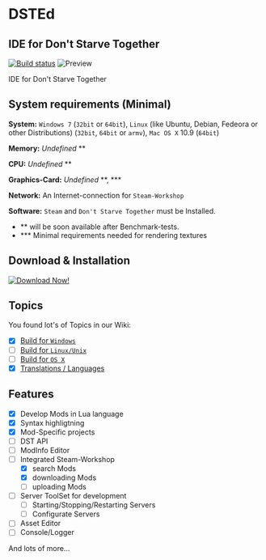 # DSTEd
## IDE for Don't Starve Together

[![Build status](https://ci.appveyor.com/api/projects/status/pntgndsm8ytwul3g?svg=true&passingText=DSTEd%20successfully%20Builded&pendingText=DSTEd%20will%20currently%20builded...&failingText=DSTEd%20cant%20Builded)](https://ci.appveyor.com/project/Bizarrus/dsted-539e1)
![Preview](https://github.com/DST-Tools/DSTEd/raw/master/Screenshots/preview.png)


IDE for Don't Starve Together

## System requirements (Minimal)
**System:** `Windows 7` (`32bit` or `64bit`), `Linux` (like Ubuntu, Debian, Fedeora or other Distributions) (`32bit`, `64bit` or `armv`), `Mac OS X` 10.9 (`64bit`)

**Memory:** _Undefined_ **

**CPU:** _Undefined_ **

**Graphics-Card:** _Undefined_ **, ***

**Network:** An Internet-connection for `Steam-Workshop`

**Software:** `Steam` and `Don't Starve Together` must be Installed.

 - ** will be soon available after Benchmark-tests.
 - *** Minimal requirements needed for rendering textures
 
## Download & Installation
[![Download Now!](http://asduser.github.io/examples/images/githubDownloadButton.png)](https://github.com/DST-Tools/DSTEd/releases)

## Topics
You found lot's of Topics in our Wiki:

- [X] [Build for `Windows`](https://github.com/DST-Tools/DSTEd/wiki/Build-Windows)
- [ ] [Build for `Linux/Unix`](https://github.com/DST-Tools/DSTEd/wiki/Build-Linux)
- [ ] [Build for `OS X`](https://github.com/DST-Tools/DSTEd/wiki/Build-OSX)
- [x] [Translations / Languages](https://github.com/DST-Tools/DSTEd/wiki/Languages)

## Features

- [x] Develop Mods in Lua language
- [x] Syntax highligtning
- [x] Mod-Specific projects
- [ ] DST API
- [ ] ModInfo Editor
- [ ] Integrated Steam-Workshop
  - [x] search Mods
  - [x] downloading Mods
  - [ ] uploading Mods
- [ ] Server ToolSet for development
  - [ ] Starting/Stopping/Restarting Servers
  - [ ] Configurate Servers
- [ ] Asset Editor
- [ ] Console/Logger

And lots of more...
